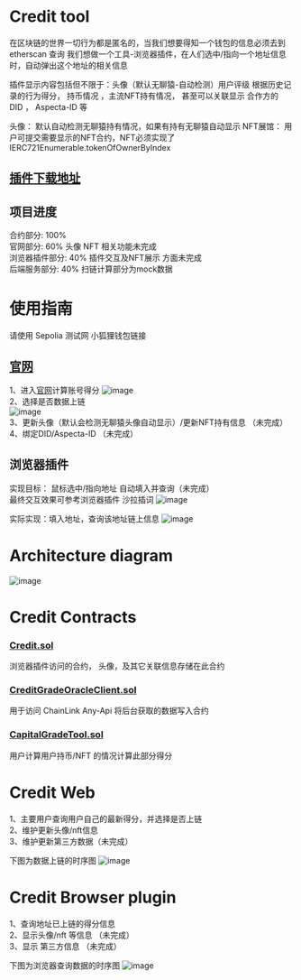 # Credit tool
在区块链的世界一切行为都是匿名的，当我们想要得知一个钱包的信息必须去到etherscan 查询
我们想做一个工具-浏览器插件，在人们选中/指向一个地址信息时，自动弹出这个地址的相关信息  

  
插件显示内容包括但不限于：头像（默认无聊猿-自动检测）用户评级  根据历史记录的行为得分， 持币情况 ，主流NFT持有情况，  甚至可以关联显示 合作方的 DID ， Aspecta-ID 等

头像： 默认自动检测无聊猿持有情况，如果有持有无聊猿自动显示
NFT展馆： 用户可提交需要显示的NFT合约，NFT必须实现了 IERC721Enumerable.tokenOfOwnerByIndex  

## [插件下载地址](https://drive.google.com/file/d/1Bk1sO78pLDfOxUI2tLIfFQRjPe7sH3j0/view)

## 项目进度
合约部分: 100%  
官网部分: 60%  头像 NFT 相关功能未完成  
浏览器插件部分: 40%  插件交互及NFT展示 方面未完成  
后端服务部分: 40%  扫链计算部分为mock数据  

# 使用指南
请使用 Sepolia 测试网
小狐狸钱包链接

## [官网](https://eth-beijing-hackathon.vercel.app/home)
1、进入[官网](https://eth-beijing-hackathon.vercel.app/home)计算账号得分 
![image](./images/step1.png)   
2、选择是否数据上链  
![image](./images/step2.png)  
3、更新头像（默认会检测无聊猿头像自动显示）/更新NFT持有信息   （未完成）  
4、绑定DID/Aspecta-ID （未完成）  


## 浏览器插件  
实现目标： 鼠标选中/指向地址 自动填入并查询（未完成）  
最终交互效果可参考浏览器插件 沙拉插词 ![image](./images/shala.gif)  

实际实现：填入地址，查询该地址链上信息
![image](./images/plugin.png)  

# Architecture diagram

![image](./images/ArchitectureDiagram.png)


# Credit Contracts
### [Credit.sol](./contracts/contracts/Credit.sol)
浏览器插件访问的合约， 头像，及其它关联信息存储在此合约  
### [CreditGradeOracleClient.sol](./contracts/contracts/CreditGradeOracleClient.sol)
 用于访问 ChainLink Any-Api 将后台获取的数据写入合约

### [CapitalGradeTool.sol](./contracts/contracts/CapitalGradeTool.sol)
 用户计算用户持币/NFT 的情况计算此部分得分

# Credit Web
1、主要用户查询用户自己的最新得分，并选择是否上链  
2、维护更新头像/nft信息   
3、维护更新第三方数据（未完成）

下图为数据上链的时序图
![image](./images/DataUpload.png)

# Credit Browser plugin
1、查询地址已上链的得分信息  
2、显示头像/nft 等信息  （未完成）  
3、显示 第三方信息 （未完成）  

下图为浏览器查询数据的时序图
![image](./images/GetPluginData.png)
